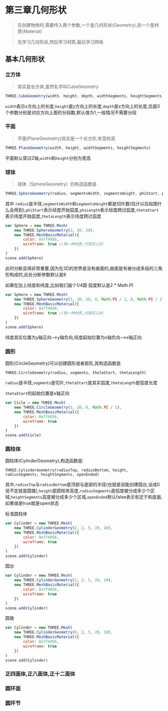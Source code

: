 # 第三章几何形状
> 在创建物体时,需要传入两个参数,一个是几何形状(Geometry),另一个是材质(Material)
> 
> 先学习几何形状,然后学习材质,最后学习网格

## 基本几何形状

### 立方体
> 其实是长方体,虽然名字叫CubeGeometry

```js
THREE.CubeGeometry(width, height, depth, widthSegments, heightSegments, depthSegments)
```

`width`表示x方向上的长度,`height`是y方向上的长度,`depth`是z方向上的长度,后面3个参数分别是对应方向上面的分段数,默认值为1,一般情况不需要分段

### 平面
> 平面(PlaneGeometry)其实是一个长方形,有宽和高

```js
THREE.PlaneGeometry(width, height, widthSegments, heightSegments)
```

平面默认穿过Z轴,`width`和`height`分别为宽高

### 球体
> 球体（SphereGeometry）的构造函数是

```js
THREE.SphereGeometry(radius, segmentsWidth, segmentsHeight, phiStart, phiLength, thetaStart, thetaLength)
```

其中 `radius`是半径,`segmentsWidth`和`segmentsHeight`都是切片数(估计以后贴图什么会用到),`phiStart`表示经度开始弧度,`phiLength`表示经度跨过弧度,`thetaStart`表示纬度开始弧度,`thetaLength`表示纬度跨过弧度

```js
var Sphere = new THREE.Mesh(
	new THREE.SphereGeometry(3, 20, 20),
	new THREE.MeshBasicMaterial({
		color: 0xff4956,
		wireframe: true //换一种材质,代替实心的
	})
)
scene.add(Sphere)
```

此时分断显得非常重要,因为在3D的世界是没有曲面的,曲面是有被分成多段的三角形构成的,此处分断参数默认是8

如果在加上经度和纬度,比如我们画个1/4圆 弧度默认是2 * Math.PI

```js
var Sphere = new THREE.Mesh(
	new THREE.SphereGeometry(3, 20, 20, 0, Math.PI / 2, 0, Math.PI / 2),
	new THREE.MeshBasicMaterial({
		color: 0xff4956,
		wireframe: true //换一种材质,代替实心的
	})
)
scene.add(Sphere)
```

纬度其实位置为y轴正向-->y轴负向,经度起始位置为x轴负向-->x轴正向


### 圆形
圆形(CircleGeometry)可以创建圆形或者扇形,其构造函数是

```
THREE.CircleGeometry(radius, segments, thetaStart, thetaLength)
```

`radius`是半径,`segments`是切片,`thetaStart`是其实弧度,`thetaLength`是弧度长度

`thetaStart`的起始位置是x轴正向

```js
var Cicle = new THREE.Mesh(
	new THREE.CircleGeometry(3, 20, 0, Math.PI / 1),
	new THREE.MeshBasicMaterial({
		color: 0xff4956,
		wireframe: true
	})
)
scene.add(Cicle)
```

### 圆柱体
圆柱体(CylinderGeometry),构造函数是:

```
THREE.CylinderGeometry(radiusTop, radiusBottom, height, radiusSegments, heightSegments, openEnded)
```

其中,`radiusTop`与`radiusBottom`是顶部与底部的半径(也就是说能创建圆台,设成0说不定就是圆锥),`height`是圆柱体高度,`radiusSegments`是弧度被分成多少个区域,`heightSegments`高度被分成多少个区域,`openEnded`默认false表示有定于和底面,如果值是true就是open状态

标准圆柱体

```js
var Cylinder = new THREE.Mesh(
	new THREE.CylinderGeometry(2, 2, 5, 20, 10),
	new THREE.MeshBasicMaterial({
		color: 0xff4956,
		wireframe: true
	})
)
scene.add(Cylinder)
```

圆台

```js
var Cylinder = new THREE.Mesh(
	new THREE.CylinderGeometry(1, 2, 5, 20, 10),
	new THREE.MeshBasicMaterial({
		color: 0xff4956,
		wireframe: true
	})
)
scene.add(Cylinder)
```

圆锥

```js
var Cylinder = new THREE.Mesh(
	new THREE.CylinderGeometry(0, 2, 5, 20, 10),
	new THREE.MeshBasicMaterial({
		color: 0xff4956,
		wireframe: true
	})
)
scene.add(Cylinder)
```


### 正四面体,正八面体,正十二面体

### 圆环面

### 圆环节













